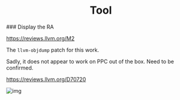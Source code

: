 <h1 align="center">Tool</h1>
### Display the RA

https://reviews.llvm.org/M2



The `llvm-objdump` patch for this work.

Sadly, it does not appear to work on PPC out of the box. Need to be confirmed.

https://reviews.llvm.org/D70720

![img](https://reviews.llvm.org/file/data/mdnz7iwtx7bukyfllq2o/PHID-FILE-rl3eygqgvmooi5lcenhx/debug-vars.png)



